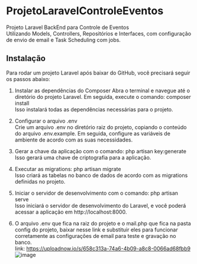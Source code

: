 
# ProjetoLaravelControleEventos
Projeto Laravel BackEnd para Controle de Eventos<br/>
 Utilizando Models, Controllers, Repositórios e Interfaces, com configuração de envio de email e Task Scheduling com jobs.


## Instalação

Para rodar um projeto Laravel após baixar do GitHub, você precisará seguir os passos abaixo:

1. Instalar as dependências do Composer
   Abra o terminal e navegue até o diretório do projeto Laravel.
   Em seguida, execute o comando: composer install<br/>
   Isso instalará todas as dependências necessárias para o projeto.<br/>

3. Configurar o arquivo .env<br/>
    Crie um arquivo .env no diretório raiz do projeto, copiando o conteúdo do arquivo .env.example. Em seguida, configure as variáveis de ambiente de acordo com as suas necessidades.<br/>
   
4. Gerar a chave da aplicação com o comando: php artisan key:generate<br/>
   Isso gerará uma chave de criptografia para a aplicação.<br/>

4. Executar as migrations: php artisan migrate<br/>
   Isso criará as tabelas no banco de dados de acordo com as migrations definidas no projeto.<br/>

5. Iniciar o servidor de desenvolvimento com o comando: php artisan serve<br/>
   Isso iniciará o servidor de desenvolvimento do Laravel, e você poderá acessar a aplicação em http://localhost:8000.<br/>

6. O arquivo .env que fica na raiz do projeto e o mail.php que fica na pasta config do projeto, baixar nesse link e substituir eles para funcionar corretamente as configurações de email para teste e gravação no banco.<br/>
   link: https://uploadnow.io/s/658c313a-74a6-4b09-a8c8-0066ad68fbb9
   ![image](https://github.com/user-attachments/assets/84046133-41ac-4d7c-be09-4a055d271f06)<br/><br/>

